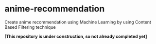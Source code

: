 # anime-recommendation
Create anime recommendation using Machine Learning by using Content Based Filtering technique

<b> [This repository is under construction, so not already completed yet] </b>
